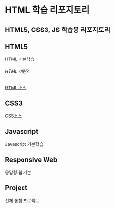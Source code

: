 # HTML 학습 리포지토리
HTML5, CSS3, JS 학습용 리포지토리
--------------------------------


## HTML5
HTML 기본학습

###### HTML 이란?
[HTML 소스](https://github.com/tjdwn6459/StudyHtml/tree/main/01_HTML)

## CSS3
[CSS소스](https://github.com/tjdwn6459/StudyHtml/tree/main/02_CSS)


## Javascript
Javascript 기본학습

## Responsive Web
응답형 웹 기본 

## Project
전체 통합 프로젝트
